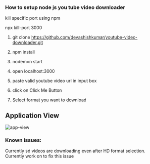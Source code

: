 ### How to setup node js you tube video downloader

kill specific port using npm

npx kill-port 3000

1. git clone https://github.com/devashishkumar/youtube-video-downloader.git

2. npm install

3. nodemon start

4. open localhost:3000

5. paste valid youtube video url in input box

6. click on Click Me Button

7. Select format you want to download

## Application View

![app-view](https://github.com/user-attachments/assets/285a2fb1-c107-4971-abdd-014203502638)

### Known issues:

Currently sd videos are downloading even after HD format selection. Currently work on to fix this issue